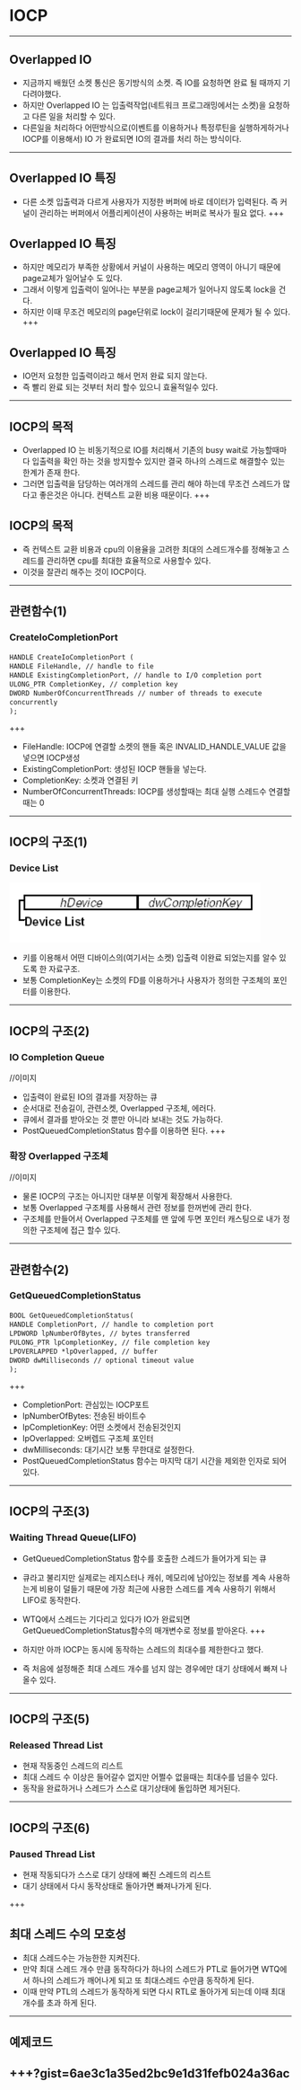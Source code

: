 
# IOCP
---
## Overlapped IO
* 지금까지 배웠던 소켓 통신은 동기방식의 소켓. 즉 IO를 요청하면 완료 될 때까지 기다려야했다.
* 하지만 Overlapped IO 는 입출력작업(네트워크 프로그래밍에서는 소켓)을 요청하고 다른 일을 처리할 수 있다.
* 다른일을 처리하다 어떤방식으로(이벤트를 이용하거나 특정루틴을 실행하게하거나 IOCP를 이용해서) IO 가 완료되면 IO의 결과를 처리 하는 방식이다.
---
## Overlapped IO 특징
* 다른 소켓 입출력과 다르게 사용자가 지정한 버퍼에 바로 데이터가 입력된다. 즉 커널이 관리하는 버퍼에서 어플리케이션이 사용하는 버퍼로 복사가 필요 없다.
+++
## Overlapped IO 특징
* 하지만 메모리가 부족한 상황에서 커널이 사용하는 메모리 영역이 아니기 때문에 page교체가 일어날수 도 있다.
* 그래서 이렇게 입출력이 일어나는 부분을 page교체가 일어나지 않도록 lock을 건다.
* 하지만 이때 무조건 메모리의 page단위로 lock이 걸리기때문에 문제가 될 수 있다.
+++
## Overlapped IO 특징
* IO먼저 요청한 입출력이라고 해서 먼저 완료 되지 않는다.
* 즉 빨리 완료 되는 것부터 처리 할수 있으니 효율적일수 있다.
---
## IOCP의 목적
* Overlapped IO 는 비동기적으로 IO를 처리해서 기존의 busy wait로 가능할때마다 입출력을 확인 하는 것을 방지할수 있지만 결국 하나의 스레드로 해결할수 있는 한계가 존재 한다.
* 그러면 입출력을 담당하는 여러개의 스레드를 관리 해야 하는데 무조건 스레드가 많다고 좋은것은 아니다. 컨텍스트 교환 비용 때문이다.
+++
## IOCP의 목적
* 즉 컨텍스트 교환 비용과 cpu의 이용율을 고려한 최대의 스레드개수를 정해놓고 스레드를 관리하면 cpu를 최대한 효율적으로 사용할수 있다.
* 이것을 잘관리 해주는 것이 IOCP이다.
---
## 관련함수(1)
### CreateIoCompletionPort
```
HANDLE CreateIoCompletionPort (
HANDLE FileHandle, // handle to file
HANDLE ExistingCompletionPort, // handle to I/O completion port
ULONG_PTR CompletionKey, // completion key
DWORD NumberOfConcurrentThreads // number of threads to execute concurrently
);
```
+++

* FileHandle: IOCP에 연결할 소켓의 핸들 혹은 INVALID_HANDLE_VALUE 값을 넣으면 IOCP생성
* ExistingCompletionPort: 생성된 IOCP 핸들을 넣는다.
* CompletionKey: 소켓과 연결된 키
* NumberOfConcurrentThreads: IOCP를 생성할때는 최대 실행 스레드수 연결할때는 0
---
## IOCP의 구조(1)
### Device List
![GitHub Logo](/image/DeviceList.png)
* 키를 이용해서 어떤 디바이스의(여기서는 소켓) 입출력 이완료 되었는지를 알수 있도록 한 자료구조.
* 보통 CompletionKey는 소켓의 FD를 이용하거나 사용자가 정의한 구조체의 포인터를 이용한다.
---
## IOCP의 구조(2)
### IO Completion Queue
//이미지
* 입출력이 완료된 IO의 결과를 저장하는 큐
* 순서대로 전송길이, 관련소켓, Overlapped 구조체, 에러다.
* 큐에서 결과를 받아오는 것 뿐만 아니라 보내는 것도 가능하다.
* PostQueuedCompletionStatus 함수를 이용하면 된다.
+++
### 확장 Overlapped 구조체
//이미지
* 물론 IOCP의 구조는 아니지만 대부분 이렇게 확장해서 사용한다.
* 보통 Overlapped 구조체를 사용해서 관련 정보를 한꺼번에 관리 한다.
* 구조체를 만들어서 Overlapped 구조체를 맨 앞에 두면 포인터 캐스팅으로 내가 정의한 구조체에 접근 할수 있다.
---
## 관련함수(2)
### GetQueuedCompletionStatus
```
BOOL GetQueuedCompletionStatus(
HANDLE CompletionPort, // handle to completion port
LPDWORD lpNumberOfBytes, // bytes transferred
PULONG_PTR lpCompletionKey, // file completion key
LPOVERLAPPED *lpOverlapped, // buffer
DWORD dwMilliseconds // optional timeout value
);
```
+++
* CompletionPort: 관심있는 IOCP포트
* lpNumberOfBytes: 전송된 바이트수
* lpCompletionKey: 어떤 소켓에서 전송된것인지
* lpOverlapped: 오버렙드 구조체 포인터
* dwMilliseconds: 대기시간 보통 무한대로 설정한다.
* PostQueuedCompletionStatus 함수는 마지막 대기 시간을 제외한 인자로 되어있다.
---
## IOCP의 구조(3)
### Waiting Thread Queue(LIFO)

* GetQueuedCompletionStatus 함수를 호출한 스레드가 들어가게 되는 큐
* 큐라고 불리지만 실제로는 레지스터나 캐쉬, 메모리에 남아있는 정보를 계속 사용하는게 비용이 덜들기 때문에 가장 최근에 사용한 스레드를 계속 사용하기 위해서 LIFO로 동작한다.
* WTQ에서 스레드는 기다리고 있다가 IO가 완료되면 GetQueuedCompletionStatus함수의 매개변수로 정보를 받아온다.
+++

* 하지만 아까 IOCP는 동시에 동작하는 스레드의 최대수를 제한한다고 했다.
* 즉 처음에 설정해준 최대 스레드 개수를 넘지 않는 경우에만 대기 상태에서 빠져 나올수 있다.
---
## IOCP의 구조(5)
### Released Thread List

* 현재 작동중인 스레드의 리스트
* 최대 스레드 수 이상은 들어갈수 없지만 어쩔수 없을때는 최대수를 넘을수 있다.
* 동작을 완료하거나 스레드가 스스로 대기상태에 돌입하면 제거된다.
---
## IOCP의 구조(6)
### Paused Thread List

* 현재 작동되다가 스스로 대기 상태에 빠진 스레드의 리스트
* 대기 상태에서 다시 동작상태로 돌아가면 빠져나가게 된다.

+++
## 최대 스레드 수의 모호성

* 최대 스레드수는 가능한한 지켜진다.
* 만약 최대 스레드 개수 만큼 동작하다가 하나의 스레드가  PTL로 들어가면 WTQ에서 하나의 스레드가 깨어나게 되고 또 최대스레드 수만큼 동작하게 된다.
* 이때 만약 PTL의 스레드가 동작하게 되면 다시 RTL로 돌아가게 되는데 이때 최대 개수를 초과 하게 된다.

---
## 예제코드
+++?gist=6ae3c1a35ed2bc9e1d31fefb024a36ac
---

